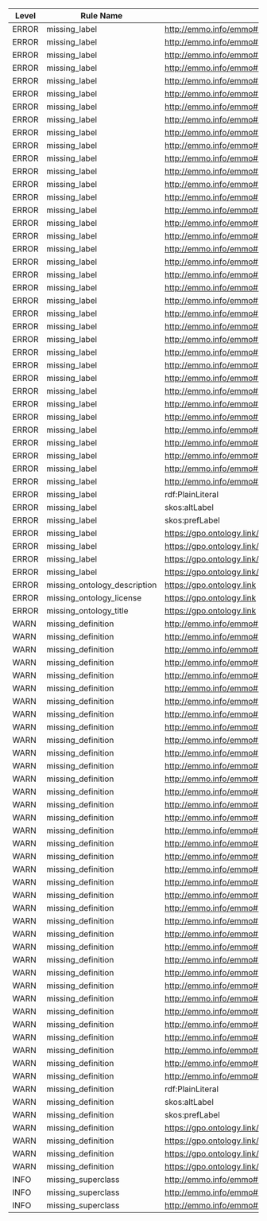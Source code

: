 | Level | Rule Name | Subject | Property | Value |
| --- | --- | --- | --- | --- |
| ERROR | missing_label | http://emmo.info/emmo#EMMO_08cb807c_e626_447b_863f_e2835540e918 | rdfs:label |  |
| ERROR | missing_label | http://emmo.info/emmo#EMMO_0e1f2009_bf12_49d1_99f3_1422e5287d82 | rdfs:label |  |
| ERROR | missing_label | http://emmo.info/emmo#EMMO_13191289_6c2b_4741_93e1_82d53bd0e703 | rdfs:label |  |
| ERROR | missing_label | http://emmo.info/emmo#EMMO_1440d010_e4c5_4597_8858_1d58cb1fb28f | rdfs:label |  |
| ERROR | missing_label | http://emmo.info/emmo#EMMO_17e27c22_37e1_468c_9dd7_95e137f73e7f | rdfs:label |  |
| ERROR | missing_label | http://emmo.info/emmo#EMMO_2eb10b5b_900b_44d7_af85_4de9a3729474 | rdfs:label |  |
| ERROR | missing_label | http://emmo.info/emmo#EMMO_3f2e4ac2_8ef3_4a14_b826_60d37f15f8ee | rdfs:label |  |
| ERROR | missing_label | http://emmo.info/emmo#EMMO_43e9a05d_98af_41b4_92f6_00f79a09bfce | rdfs:label |  |
| ERROR | missing_label | http://emmo.info/emmo#EMMO_49804605_c0fe_4538_abda_f70ba1dc8a5d | rdfs:label |  |
| ERROR | missing_label | http://emmo.info/emmo#EMMO_499e24a5_5072_4c83_8625_fe3f96ae4a8d | rdfs:label |  |
| ERROR | missing_label | http://emmo.info/emmo#EMMO_555d0261_da5e_4301_b7f9_46f604a32e91 | rdfs:label |  |
| ERROR | missing_label | http://emmo.info/emmo#EMMO_5ceab41b_2aea_4041_9e9c_a243f7562cee | rdfs:label |  |
| ERROR | missing_label | http://emmo.info/emmo#EMMO_646cdc47_f955_4da3_9398_9aac0edf48a6 | rdfs:label |  |
| ERROR | missing_label | http://emmo.info/emmo#EMMO_6703954e_34c4_4a15_a9e7_f313760ae1a8 | rdfs:label |  |
| ERROR | missing_label | http://emmo.info/emmo#EMMO_6786b336_e982_4759_8dee_1905a4106591 | rdfs:label |  |
| ERROR | missing_label | http://emmo.info/emmo#EMMO_6b7276a4_4b9d_440a_b577_0277539c0fc4 | rdfs:label |  |
| ERROR | missing_label | http://emmo.info/emmo#EMMO_705f27ae_954c_4f13_98aa_18473fc52b25 | rdfs:label |  |
| ERROR | missing_label | http://emmo.info/emmo#EMMO_70fe84ff_99b6_4206_a9fc_9a8931836d84 | rdfs:label |  |
| ERROR | missing_label | http://emmo.info/emmo#EMMO_7afbed84_7593_4a23_bd88_9d9c6b04e8f6 | rdfs:label |  |
| ERROR | missing_label | http://emmo.info/emmo#EMMO_8e52c42b_e879_4473_9fa1_4b23428b392b | rdfs:label |  |
| ERROR | missing_label | http://emmo.info/emmo#EMMO_90ae56e4_d197_49b6_be1a_0049e4756606 | rdfs:label |  |
| ERROR | missing_label | http://emmo.info/emmo#EMMO_9380ab64_0363_4804_b13f_3a8a94119a76 | rdfs:label |  |
| ERROR | missing_label | http://emmo.info/emmo#EMMO_967080e5_2f42_4eb2_a3a9_c58143e835f9 | rdfs:label |  |
| ERROR | missing_label | http://emmo.info/emmo#EMMO_9a084aa3_3d5a_4a62_9fc0_fd88937a19c5 | rdfs:label |  |
| ERROR | missing_label | http://emmo.info/emmo#EMMO_9ee42d6b_7242_4a8d_967e_79f8f1c7fe29 | rdfs:label |  |
| ERROR | missing_label | http://emmo.info/emmo#EMMO_ad0e72fc_dcaa_490d_8371_b4d814dcda2c | rdfs:label |  |
| ERROR | missing_label | http://emmo.info/emmo#EMMO_ae2d1a96_bfa1_409a_a7d2_03d69e8a125a | rdfs:label |  |
| ERROR | missing_label | http://emmo.info/emmo#EMMO_b432d2d5_25f4_4165_99c5_5935a7763c1a | rdfs:label |  |
| ERROR | missing_label | http://emmo.info/emmo#EMMO_d67ee67e_4fac_4676_82c9_aec361dba698 | rdfs:label |  |
| ERROR | missing_label | http://emmo.info/emmo#EMMO_d7e3e4ef_953f_4f72_a728_db1fbe1a811f | rdfs:label |  |
| ERROR | missing_label | http://emmo.info/emmo#EMMO_d893d373_b579_4867_841e_1c2b31a8d2c6 | rdfs:label |  |
| ERROR | missing_label | http://emmo.info/emmo#EMMO_d9589ed2_5304_48b3_9795_11bf44e64e9b | rdfs:label |  |
| ERROR | missing_label | http://emmo.info/emmo#EMMO_dc57d998_23db_4d8e_b2cd_f346b195b846 | rdfs:label |  |
| ERROR | missing_label | http://emmo.info/emmo#EMMO_e04884d9_eda6_487e_93d5_7722d7eda96b | rdfs:label |  |
| ERROR | missing_label | http://emmo.info/emmo#EMMO_ec2472ae_cf4a_46a5_8555_1556f5a6c3c5 | rdfs:label |  |
| ERROR | missing_label | http://emmo.info/emmo#EMMO_fcae603e_aa6e_4940_9fa1_9f0909cabf3b | rdfs:label |  |
| ERROR | missing_label | rdf:PlainLiteral | rdfs:label |  |
| ERROR | missing_label | skos:altLabel | rdfs:label |  |
| ERROR | missing_label | skos:prefLabel | rdfs:label |  |
| ERROR | missing_label | https://gpo.ontology.link/GPO_389686f5_86d8_4e97_ba71_0537bedf0f38 | rdfs:label |  |
| ERROR | missing_label | https://gpo.ontology.link/GPO_703ec528_ea40_486e_9924_b911782b1a75 | rdfs:label |  |
| ERROR | missing_label | https://gpo.ontology.link/GPO_8c869b47_a258_43b9_9c75_4285a80a1dfb | rdfs:label |  |
| ERROR | missing_label | https://gpo.ontology.link/GPO_d52245e5_8dca_4a0f_bed8_0c7665da4560 | rdfs:label |  |
| ERROR | missing_ontology_description | https://gpo.ontology.link | dc:description |  |
| ERROR | missing_ontology_license | https://gpo.ontology.link | dc:license |  |
| ERROR | missing_ontology_title | https://gpo.ontology.link | dc:title |  |
| WARN | missing_definition | http://emmo.info/emmo#EMMO_08cb807c_e626_447b_863f_e2835540e918 | IAO:0000115 |  |
| WARN | missing_definition | http://emmo.info/emmo#EMMO_0e1f2009_bf12_49d1_99f3_1422e5287d82 | IAO:0000115 |  |
| WARN | missing_definition | http://emmo.info/emmo#EMMO_13191289_6c2b_4741_93e1_82d53bd0e703 | IAO:0000115 |  |
| WARN | missing_definition | http://emmo.info/emmo#EMMO_1440d010_e4c5_4597_8858_1d58cb1fb28f | IAO:0000115 |  |
| WARN | missing_definition | http://emmo.info/emmo#EMMO_17e27c22_37e1_468c_9dd7_95e137f73e7f | IAO:0000115 |  |
| WARN | missing_definition | http://emmo.info/emmo#EMMO_2eb10b5b_900b_44d7_af85_4de9a3729474 | IAO:0000115 |  |
| WARN | missing_definition | http://emmo.info/emmo#EMMO_3f2e4ac2_8ef3_4a14_b826_60d37f15f8ee | IAO:0000115 |  |
| WARN | missing_definition | http://emmo.info/emmo#EMMO_43e9a05d_98af_41b4_92f6_00f79a09bfce | IAO:0000115 |  |
| WARN | missing_definition | http://emmo.info/emmo#EMMO_49804605_c0fe_4538_abda_f70ba1dc8a5d | IAO:0000115 |  |
| WARN | missing_definition | http://emmo.info/emmo#EMMO_499e24a5_5072_4c83_8625_fe3f96ae4a8d | IAO:0000115 |  |
| WARN | missing_definition | http://emmo.info/emmo#EMMO_555d0261_da5e_4301_b7f9_46f604a32e91 | IAO:0000115 |  |
| WARN | missing_definition | http://emmo.info/emmo#EMMO_5ceab41b_2aea_4041_9e9c_a243f7562cee | IAO:0000115 |  |
| WARN | missing_definition | http://emmo.info/emmo#EMMO_646cdc47_f955_4da3_9398_9aac0edf48a6 | IAO:0000115 |  |
| WARN | missing_definition | http://emmo.info/emmo#EMMO_6703954e_34c4_4a15_a9e7_f313760ae1a8 | IAO:0000115 |  |
| WARN | missing_definition | http://emmo.info/emmo#EMMO_6786b336_e982_4759_8dee_1905a4106591 | IAO:0000115 |  |
| WARN | missing_definition | http://emmo.info/emmo#EMMO_6b7276a4_4b9d_440a_b577_0277539c0fc4 | IAO:0000115 |  |
| WARN | missing_definition | http://emmo.info/emmo#EMMO_705f27ae_954c_4f13_98aa_18473fc52b25 | IAO:0000115 |  |
| WARN | missing_definition | http://emmo.info/emmo#EMMO_70fe84ff_99b6_4206_a9fc_9a8931836d84 | IAO:0000115 |  |
| WARN | missing_definition | http://emmo.info/emmo#EMMO_7afbed84_7593_4a23_bd88_9d9c6b04e8f6 | IAO:0000115 |  |
| WARN | missing_definition | http://emmo.info/emmo#EMMO_8e52c42b_e879_4473_9fa1_4b23428b392b | IAO:0000115 |  |
| WARN | missing_definition | http://emmo.info/emmo#EMMO_90ae56e4_d197_49b6_be1a_0049e4756606 | IAO:0000115 |  |
| WARN | missing_definition | http://emmo.info/emmo#EMMO_9380ab64_0363_4804_b13f_3a8a94119a76 | IAO:0000115 |  |
| WARN | missing_definition | http://emmo.info/emmo#EMMO_967080e5_2f42_4eb2_a3a9_c58143e835f9 | IAO:0000115 |  |
| WARN | missing_definition | http://emmo.info/emmo#EMMO_9a084aa3_3d5a_4a62_9fc0_fd88937a19c5 | IAO:0000115 |  |
| WARN | missing_definition | http://emmo.info/emmo#EMMO_9ee42d6b_7242_4a8d_967e_79f8f1c7fe29 | IAO:0000115 |  |
| WARN | missing_definition | http://emmo.info/emmo#EMMO_ad0e72fc_dcaa_490d_8371_b4d814dcda2c | IAO:0000115 |  |
| WARN | missing_definition | http://emmo.info/emmo#EMMO_ae2d1a96_bfa1_409a_a7d2_03d69e8a125a | IAO:0000115 |  |
| WARN | missing_definition | http://emmo.info/emmo#EMMO_b432d2d5_25f4_4165_99c5_5935a7763c1a | IAO:0000115 |  |
| WARN | missing_definition | http://emmo.info/emmo#EMMO_d67ee67e_4fac_4676_82c9_aec361dba698 | IAO:0000115 |  |
| WARN | missing_definition | http://emmo.info/emmo#EMMO_d7e3e4ef_953f_4f72_a728_db1fbe1a811f | IAO:0000115 |  |
| WARN | missing_definition | http://emmo.info/emmo#EMMO_d893d373_b579_4867_841e_1c2b31a8d2c6 | IAO:0000115 |  |
| WARN | missing_definition | http://emmo.info/emmo#EMMO_d9589ed2_5304_48b3_9795_11bf44e64e9b | IAO:0000115 |  |
| WARN | missing_definition | http://emmo.info/emmo#EMMO_dc57d998_23db_4d8e_b2cd_f346b195b846 | IAO:0000115 |  |
| WARN | missing_definition | http://emmo.info/emmo#EMMO_e04884d9_eda6_487e_93d5_7722d7eda96b | IAO:0000115 |  |
| WARN | missing_definition | http://emmo.info/emmo#EMMO_ec2472ae_cf4a_46a5_8555_1556f5a6c3c5 | IAO:0000115 |  |
| WARN | missing_definition | http://emmo.info/emmo#EMMO_fcae603e_aa6e_4940_9fa1_9f0909cabf3b | IAO:0000115 |  |
| WARN | missing_definition | rdf:PlainLiteral | IAO:0000115 |  |
| WARN | missing_definition | skos:altLabel | IAO:0000115 |  |
| WARN | missing_definition | skos:prefLabel | IAO:0000115 |  |
| WARN | missing_definition | https://gpo.ontology.link/GPO_389686f5_86d8_4e97_ba71_0537bedf0f38 | IAO:0000115 |  |
| WARN | missing_definition | https://gpo.ontology.link/GPO_703ec528_ea40_486e_9924_b911782b1a75 | IAO:0000115 |  |
| WARN | missing_definition | https://gpo.ontology.link/GPO_8c869b47_a258_43b9_9c75_4285a80a1dfb | IAO:0000115 |  |
| WARN | missing_definition | https://gpo.ontology.link/GPO_d52245e5_8dca_4a0f_bed8_0c7665da4560 | IAO:0000115 |  |
| INFO | missing_superclass | http://emmo.info/emmo#EMMO_0e1f2009_bf12_49d1_99f3_1422e5287d82 | rdfs:subClassOf |  |
| INFO | missing_superclass | http://emmo.info/emmo#EMMO_e04884d9_eda6_487e_93d5_7722d7eda96b | rdfs:subClassOf |  |
| INFO | missing_superclass | http://emmo.info/emmo#EMMO_fcae603e_aa6e_4940_9fa1_9f0909cabf3b | rdfs:subClassOf |  |